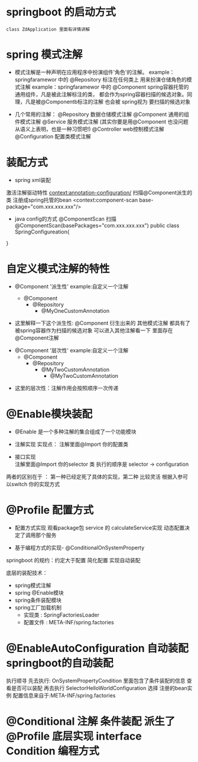 # springboot 的启动方式
    class ZdApplication 里面有详情讲解

# spring 模式注解
  * 模式注解是一种声明在应用程序中扮演组件'角色'的注解。
   example：springfaramewor 中的 @Repository 标注在任何类上 用来扮演仓储角色的模式注解
   example：springfaramewor 中的 @Component spring容器托管的通用组件，凡是被此注解标注的类，
   都会作为spring容器扫描的候选对象。同理，凡是被@Componentb标注的注解 也会被 spring视为
   要扫描的候选对象
    
  * 几个常用的注解：
   @Repository 数据仓储模式注解
   @Component 通用的组件模式注解
   @Service 服务模式注解 (其实你要是用@Component 也没问题 从语义上表明，也是一种习惯吧!)
   @Controller web控制模式注解
   @Configuration 配置类模式注解
    
# 装配方式
  * spring xml装配
    
   激活注解驱动特性
   <context:annotation-configuration/>
   扫描@Component派生的类 注册成spring托管的bean
   <context:component-scan base-package="com.xxx.xxx.xxx"/>

  * java config的方式
   @ComponentScan 扫描
   @ComponentScan(basePackages="com.xxx.xxx.xxx")
   public class SpringConfigureation{
    
   }
    
# 自定义模式注解的特性

   * @Component '派生性'
     example:自定义一个注解
     
     - @Component
        - @Repository
            - @MyOneCustomAnnotation
   - 这里解释一下这个派生性:  @Component 衍生出来的 其他模式注解 都具有了被spring容器作为扫描的候选对象
   可以进入其他注解看一下 里面存在 @Component注解
   
   * @Component '层次性'
       example:自定义一个注解
        - @Component
           - @Repository
               - @MyTwoCustomAnnotation
                   - @MyTwoCustomAnnotation
   
   - 这里的层次性：注解作用会按照顺序一次传递
   
# @Enable模块装配
   * @Enable 是一个多种注解的集合组成了一个功能模块
   
   - 注解实现
   实现点：
   注解里面@Import 你的配置类
   
   - 接口实现       
   注解里面@Import 你的selector 类 执行的顺序是 selector -> configuration      
   
   两者的区别在于 ：
   第一种已经定死了具体的实现，第二种 比较灵活 根据入参可以switch 你的实现方式
   
# @Profile 配置方式
   * 配置方式实现
      观看package包 service 的 calculateService实现
      动态配置决定了调用那个服务
      
   * 基于编程方式的实现- @ConditionalOnSystemProperty
   
   springboot 的规约：约定大于配置 简化配置 实现自动装配
   
   底层的装配技术：
   - spring模式注解
   - spring @Enable模块
   - spring条件装配模块
   - spring工厂加载机制
        - 实现类 : SpringFactoriesLoader
        - 配置文件 : META-INF/spring.factories

# @EnableAutoConfiguration 自动装配  springboot的自动装配
   执行顺寻 先去执行: OnSystemPropertyCondition 里面包含了条件装配的信息 查看是否可以装配
   再去执行 SelectorHelloWorldConfiguration 选择 注册的bean实例
   配置信息来自于:META-INF/spring.factories
   
# @Conditional 注解 条件装配 派生了@Profile 底层实现 interface Condition 编程方式

    



  
       
        
  
    
    

    

    